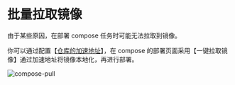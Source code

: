 # 批量拉取镜像

由于某些原因，在部署 compose 任务时可能无法拉取到镜像。

你可以通过配置【[仓库的加速地址](zh-cn/manual/image/registry?id=仓库加速)】，在 compose 的部署页面采用【一键拉取镜像】通过加速地址将镜像本地化，再进行部署。

![compose-pull](https://cdn.w7.cc/dpanel/compose-pull.png)